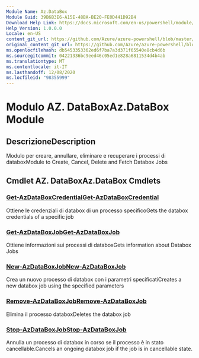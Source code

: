```yaml
---
Module Name: Az.DataBox
Module Guid: 39B6B3E6-A15E-48BA-BE20-FE0D441D92B4
Download Help Link: https://docs.microsoft.com/en-us/powershell/module/az.databox
Help Version: 1.0.0.0
Locale: en-US
content_git_url: https://github.com/Azure/azure-powershell/blob/master/src/DataBox/DataBox/help/Az.DataBox.md
original_content_git_url: https://github.com/Azure/azure-powershell/blob/master/src/DataBox/DataBox/help/Az.DataBox.md
ms.openlocfilehash: db5453353362ed6f7ba7a3d371f65540e8cb4d6b
ms.sourcegitcommit: 04221336bc9eed46c05ed1e828a6811534d4b4ab
ms.translationtype: MT
ms.contentlocale: it-IT
ms.lasthandoff: 12/08/2020
ms.locfileid: "98355999"
---
```

# <span data-ttu-id="13066-101">Modulo AZ. DataBox</span><span class="sxs-lookup"><span data-stu-id="13066-101">Az.DataBox Module</span></span>
## <span data-ttu-id="13066-102">Descrizione</span><span class="sxs-lookup"><span data-stu-id="13066-102">Description</span></span>
<span data-ttu-id="13066-103">Modulo per creare, annullare, eliminare e recuperare i processi di databox</span><span class="sxs-lookup"><span data-stu-id="13066-103">Module to Create, Cancel, Delete and Fetch Databox Jobs</span></span>

## <span data-ttu-id="13066-104">Cmdlet AZ. DataBox</span><span class="sxs-lookup"><span data-stu-id="13066-104">Az.DataBox Cmdlets</span></span>
### [<span data-ttu-id="13066-105">Get-AzDataBoxCredential</span><span class="sxs-lookup"><span data-stu-id="13066-105">Get-AzDataBoxCredential</span></span>](Get-AzDataBoxCredential.md)
<span data-ttu-id="13066-106">Ottiene le credenziali di databox di un processo specifico</span><span class="sxs-lookup"><span data-stu-id="13066-106">Gets the databox credentials of a specific job</span></span>

### [<span data-ttu-id="13066-107">Get-AzDataBoxJob</span><span class="sxs-lookup"><span data-stu-id="13066-107">Get-AzDataBoxJob</span></span>](Get-AzDataBoxJob.md)
<span data-ttu-id="13066-108">Ottiene informazioni sui processi di databox</span><span class="sxs-lookup"><span data-stu-id="13066-108">Gets information about Databox Jobs</span></span>

### [<span data-ttu-id="13066-109">New-AzDataBoxJob</span><span class="sxs-lookup"><span data-stu-id="13066-109">New-AzDataBoxJob</span></span>](New-AzDataBoxJob.md)
<span data-ttu-id="13066-110">Crea un nuovo processo di databox con i parametri specificati</span><span class="sxs-lookup"><span data-stu-id="13066-110">Creates a new databox job using the specified parameters</span></span>

### [<span data-ttu-id="13066-111">Remove-AzDataBoxJob</span><span class="sxs-lookup"><span data-stu-id="13066-111">Remove-AzDataBoxJob</span></span>](Remove-AzDataBoxJob.md)
<span data-ttu-id="13066-112">Elimina il processo databox</span><span class="sxs-lookup"><span data-stu-id="13066-112">Deletes the databox job</span></span>

### [<span data-ttu-id="13066-113">Stop-AzDataBoxJob</span><span class="sxs-lookup"><span data-stu-id="13066-113">Stop-AzDataBoxJob</span></span>](Stop-AzDataBoxJob.md)
<span data-ttu-id="13066-114">Annulla un processo di databox in corso se il processo è in stato cancellable.</span><span class="sxs-lookup"><span data-stu-id="13066-114">Cancels an ongoing databox job if the job is in cancellable state.</span></span>

